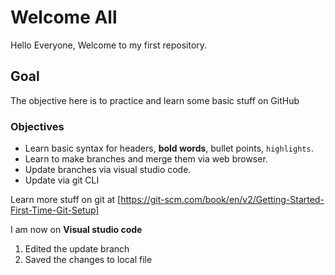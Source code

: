 # Welcome All
Hello Everyone, Welcome to my first repository.

## Goal
The objective here is to practice and learn some basic stuff on GitHub

### Objectives
* Learn basic syntax for headers, __bold words__, bullet points, `highlights`.
* Learn to make branches and merge them via web browser.
* Update branches via visual studio code. 
* Update via git CLI 

Learn more stuff on git at [https://git-scm.com/book/en/v2/Getting-Started-First-Time-Git-Setup]

I am now on __Visual studio code__ 
1. Edited the update branch
2. Saved the changes to local file